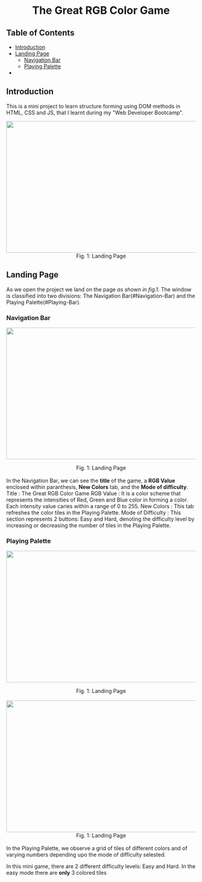 <div align="center">

# The Great RGB Color Game
</div>


## Table of Contents
- [Introduction](#Introduction)
- [Landing Page](#Landing-Page)
  - [Navigation Bar](#Navigation-Bar)
  - [Playing Palette](#Playing-Palette)
- []()


## Introduction
This is a mini project to learn structure forming using DOM methods in HTML, CSS and JS, that I learnt during my "Web Developer Bootcamp".
<div align="center">
  <img src="https://github.com/gauravbisht005/Color-Guessing-Game/blob/master/assets/Easy.JPG" height="350" width="625">
  <figcaption>Fig. 1: Landing Page</figcaption>
</div>


## Landing Page
As we open the project we land on the page *as shown in fig.1*.
The window is classified into two divisions: The Navigation Bar(#Navigation-Bar) and the Playing Palette(#Playing-Bar).

### Navigation Bar
<img src="https://github.com/gauravbisht005/Color-Guessing-Game/blob/master/assets/NavBar.JPG" height="350" width="625"><center><figcaption>Fig. 1: Landing Page</figcaption></center><br />
In the Navigation Bar, we can see the **title** of the game, a **RGB Value** enclosed within paranthesis, **New Colors** tab, and the **Mode of difficulty**.
Title
: The Great RGB Color Game
RGB Value
: It is a color scheme that represents the intensities of Red, Green and Blue color in forming a color. Each intensity value caries within a range of 0 to 255.
New Colors
: This tab refreshes the color tiles in the Playing Palette.
Mode of Difficulty
: This section represents 2 buttons: Easy and Hard, denoting the difficulty level by increasing or decreasing the number of tiles in the Playing Palette.

### Playing Palette
<img src="https://github.com/gauravbisht005/Color-Guessing-Game/blob/master/assets/Playing Palette (Easy).JPG" height="350" width="625"><center><figcaption>Fig. 1: Landing Page</figcaption></center><br />
<img src="https://github.com/gauravbisht005/Color-Guessing-Game/blob/master/assets/Playing Palette (Difficult).JPG" height="350" width="625"><center><figcaption>Fig. 1: Landing Page</figcaption></center><br />
In the Playing Palette, we observe a grid of tiles of different colors and of varying numbers depending upo the mode of difficulty selested.

In this mini game, there are 2 different difficulty levels: Easy and Hard. In the easy mode there are **only** 3 colored tiles
